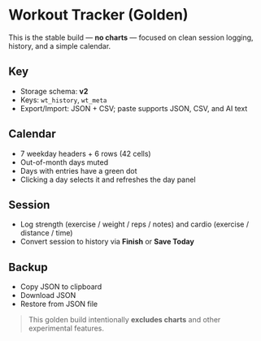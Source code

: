 # Workout Tracker (Golden)

This is the stable build — **no charts** — focused on clean session logging, history, and a simple calendar.

## Key
- Storage schema: **v2**
- Keys: `wt_history`, `wt_meta`
- Export/Import: JSON + CSV; paste supports JSON, CSV, and AI text

## Calendar
- 7 weekday headers + 6 rows (42 cells)
- Out-of-month days muted
- Days with entries have a green dot
- Clicking a day selects it and refreshes the day panel

## Session
- Log strength (exercise / weight / reps / notes) and cardio (exercise / distance / time)
- Convert session to history via **Finish** or **Save Today**

## Backup
- Copy JSON to clipboard
- Download JSON
- Restore from JSON file

> This golden build intentionally **excludes charts** and other experimental features.
